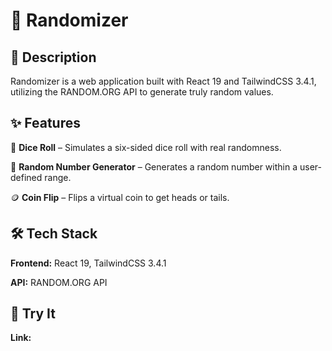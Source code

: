 # 🎲 Randomizer

## 📌 Description

Randomizer is a web application built with React 19 and TailwindCSS 3.4.1, utilizing the RANDOM.ORG API to generate truly random values.

## ✨ Features

🎲 **Dice Roll** – Simulates a six-sided dice roll with real randomness.

🔢 **Random Number Generator** – Generates a random number within a user-defined range.

🪙 **Coin Flip** – Flips a virtual coin to get heads or tails.

## 🛠 Tech Stack

**Frontend:** React 19, TailwindCSS 3.4.1

**API:** RANDOM.ORG API

## 🚀 Try It

**Link:** 




